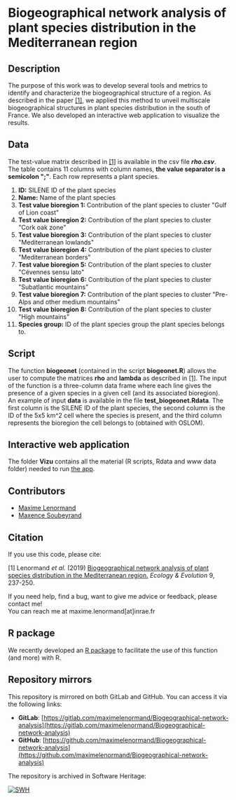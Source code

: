 # Biogeographical network analysis of plant species distribution in the Mediterranean region

## Description

The purpose of this work was to develop several tools and metrics to identify 
and characterize the biogeographical structure of a region. As described in 
the paper [[1]](https://onlinelibrary.wiley.com/doi/full/10.1002/ece3.4718), 
we applied this method to unveil multiscale biogeographical structures in 
plant species distribution in the south of France. We also developed an 
interactive web application to visualize the results.

## Data

The test-value matrix described in 
[[1]](https://onlinelibrary.wiley.com/doi/full/10.1002/ece3.4718) is available 
in the csv file ***rho.csv***. The table contains 11 columns with column names, 
**the value separator is a semicolon ";"**. Each row represents a plant species.

1.  **ID:** SILENE ID of the plant species
2.  **Name:** Name of the plant species
3.  **Test value bioregion 1:** Contribution of the plant species to cluster "Gulf of Lion coast" 
4.  **Test value bioregion 2:** Contribution of the plant species to cluster "Cork oak zone"
5.  **Test value bioregion 3:** Contribution of the plant species to cluster "Mediterranean lowlands" 
6.  **Test value bioregion 4:** Contribution of the plant species to cluster "Mediterranean borders"
7.  **Test value bioregion 5:** Contribution of the plant species to cluster "Cévennes sensu lato"
8.  **Test value bioregion 6:** Contribution of the plant species to cluster "Subatlantic mountains"
9.  **Test value bioregion 7:** Contribution of the plant species to cluster "Pre-Alps and other medium mountains"
10. **Test value bioregion 8:** Contribution of the plant species to cluster "High mountains"
11. **Species group:** ID of the plant species group the plant species belongs to. 

## Script

The function **biogeonet** (contained in the script **biogeonet.R**) allows the 
user to compute the matrices **rho** and **lambda** as described in 
[[1]](https://onlinelibrary.wiley.com/doi/full/10.1002/ece3.4718). 
The input of the function is a three-column data frame where each line gives the 
presence of a given species in a given cell (and its associated bioregion). An 
example of input **data** is available in the file **test_biogeonet.Rdata**. 
The first column is the SILENE ID of the plant species, the second column is the 
ID of the 5x5 km^2 cell where the species is present, and the third column 
represents the bioregion the cell belongs to (obtained with OSLOM).

## Interactive web application

The folder **Vizu** contains all 
the material (R scripts, Rdata and www data folder) needed to run 
[the app](https://biogeomed.sk8.inrae.fr). 

## Contributors

- [Maxime Lenormand](https://www.maximelenormand.com/)
- [Maxence Soubeyrand](https://scholar.google.com/citations?user=tAPNCJQAAAAJ&hl=en)

## Citation

If you use this code, please cite:

[1] Lenormand *et al.* (2019) [Biogeographical network analysis of plant species distribution in the Mediterranean region.](https://onlinelibrary.wiley.com/doi/full/10.1002/ece3.4718)
*Ecology & Evolution* 9, 237-250.

If you need help, find a bug, want to give me advice or feedback, please contact me!  
You can reach me at maxime.lenormand[at]inrae.fr

## R package

We recently developed an [R package](https://bioRgeo.github.io/bioregion/) to 
facilitate the use of this function (and more) with R. 

## Repository mirrors

This repository is mirrored on both GitLab and GitHub. You can access it via the following links:

- **GitLab**: [https://gitlab.com/maximelenormand/Biogeographical-network-analysis](https://gitlab.com/maximelenormand/Biogeographical-network-analysis)  
- **GitHub**: [https://github.com/maximelenormand/Biogeographical-network-analysis](https://github.com/maximelenormand/Biogeographical-network-analysis)  

The repository is archived in Software Heritage:

[![SWH](https://archive.softwareheritage.org/badge/origin/https://github.com/maximelenormand/Biogeographical-network-analysis/)](https://archive.softwareheritage.org/browse/origin/?origin_url=https://github.com/maximelenormand/Biogeographical-network-analysis)



